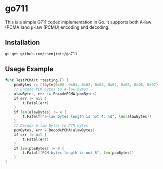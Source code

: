 # go711

This is a simple G711 codec implementation in Go. 
It supports both A-law (PCMA )and μ-law (PCMU) encoding and decoding.

## Installation
```bash
go get github.com/shenjinti/go711
```

## Usage Example
```go
func TestPCMA(t *testing.T) {
	pcmBytes := []byte{0x00, 0x01, 0x02, 0x03, 0x04, 0x05, 0x06, 0x07}
	// Encode PCM bytes to A-law bytes
	alawBytes, err := EncodePCMA(pcmBytes)
	if err != nil {
		t.Fatal(err)
	}
	if len(alawBytes) != 4 {
		t.Fatalf("a-law bytes length is not 4: %d", len(alawBytes))
	}
	// Decode A-law bytes to PCM bytes
	pcmBytes, err = DecodePCMA(alawBytes)
	if err != nil {
		t.Fatal(err)
	}
	if len(pcmBytes) != 8 {
		t.Fatal("PCM bytes length is not 8", len(pcmBytes))
	}
}
```